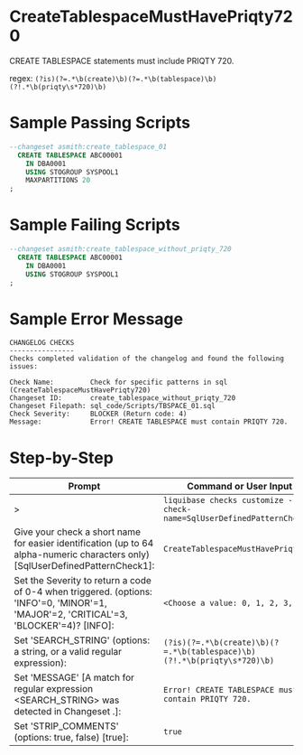 # CreateTablespaceMustHavePriqty720

CREATE TABLESPACE statements must include PRIQTY 720.

regex: `(?is)(?=.*\b(create)\b)(?=.*\b(tablespace)\b)(?!.*\b(priqty\s*720)\b)`

# Sample Passing Scripts
``` sql
--changeset asmith:create_tablespace_01
  CREATE TABLESPACE ABC00001
    IN DBA0001
    USING STOGROUP SYSPOOL1
	MAXPARTITIONS 20
;
```

# Sample Failing Scripts
``` sql
--changeset asmith:create_tablespace_without_priqty_720
  CREATE TABLESPACE ABC00001
    IN DBA0001
    USING STOGROUP SYSPOOL1
;
```

# Sample Error Message
``` 
CHANGELOG CHECKS
----------------
Checks completed validation of the changelog and found the following issues:

Check Name:         Check for specific patterns in sql (CreateTablespaceMustHavePriqty720)
Changeset ID:       create_tablespace_without_priqty_720
Changeset Filepath: sql_code/Scripts/TBSPACE_01.sql
Check Severity:     BLOCKER (Return code: 4)
Message:            Error! CREATE TABLESPACE must contain PRIQTY 720.
```

# Step-by-Step
| Prompt | Command or User Input |
| ------ | ----------------------|
| > | `liquibase checks customize --check-name=SqlUserDefinedPatternCheck` |
| Give your check a short name for easier identification (up to 64 alpha-numeric characters only) [SqlUserDefinedPatternCheck1]: | `CreateTablespaceMustHavePriqty720` |
| Set the Severity to return a code of 0-4 when triggered. (options: 'INFO'=0, 'MINOR'=1, 'MAJOR'=2, 'CRITICAL'=3, 'BLOCKER'=4)? [INFO]: | `<Choose a value: 0, 1, 2, 3, 4>` |
| Set 'SEARCH_STRING' (options: a string, or a valid regular expression): | `(?is)(?=.*\b(create)\b)(?=.*\b(tablespace)\b)(?!.*\b(priqty\s*720)\b)` |
| Set 'MESSAGE' [A match for regular expression <SEARCH_STRING> was detected in Changeset <CHANGESET>.]: | `Error! CREATE TABLESPACE must contain PRIQTY 720.` |
| Set 'STRIP_COMMENTS' (options: true, false) [true]: | `true` |

